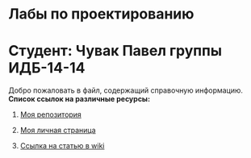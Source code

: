 # Лабы по проектированию
# Студент: Чувак Павел группы ИДБ-14-14
Добро пожаловать в файл, содержащий справочную информацию.
**Список ссылок на различные ресурсы:**

1. [Моя репозитория](https://github.com/pchuvak/p.chuvak)

1. [Моя личная страница](https://github.com/pchuvak/p.chuvak)

1. [Ссылка на статью в wiki]()
